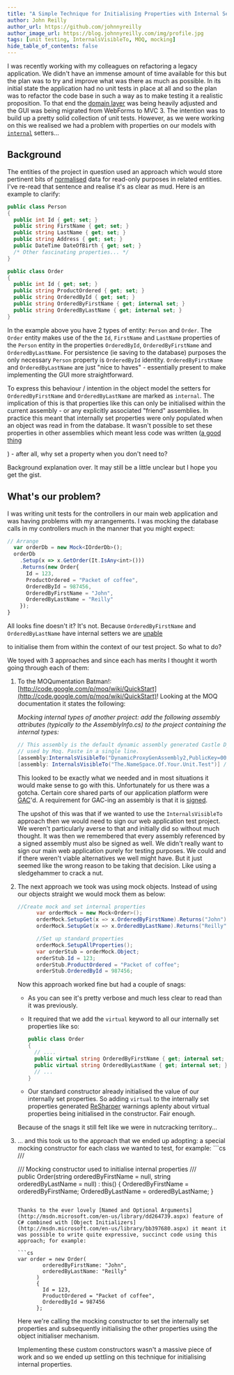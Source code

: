 ```yaml
---
title: "A Simple Technique for Initialising Properties with Internal Setters for Unit Testing"
author: John Reilly
author_url: https://github.com/johnnyreilly
author_image_url: https://blog.johnnyreilly.com/img/profile.jpg
tags: [unit testing, InternalsVisibleTo, MOQ, mocking]
hide_table_of_contents: false
---
```

I was recently working with my colleagues on refactoring a legacy application. We didn't have an immense amount of time available for this but the plan was to try and improve what was there as much as possible. In its initial state the application had no unit tests in place at all and so the plan was to refactor the code base in such a way as to make testing it a realistic proposition. To that end the [domain layer](http://en.wikipedia.org/wiki/Domain_layer) was being heavily adjusted and the GUI was being migrated from WebForms to MVC 3. The intention was to build up a pretty solid collection of unit tests. However, as we were working on this we realised we had a problem with properties on our models with [`internal`](http://msdn.microsoft.com/en-us/library/7c5ka91b(v=vs.80).aspx) setters...

 ## Background

The entities of the project in question used an approach which would store pertinent bits of [normalised](http://en.wikipedia.org/wiki/Database_normalization) data for read-only purposes in related entities. I've re-read that sentence and realise it's as clear as mud. Here is an example to clarify:

```cs
public class Person
{
  public int Id { get; set; }
  public string FirstName { get; set; }
  public string LastName { get; set; }
  public string Address { get; set; }
  public DateTime DateOfBirth { get; set; }
  /* Other fascinating properties... */
}

public class Order
{
  public int Id { get; set; }
  public string ProductOrdered { get; set; }
  public string OrderedById { get; set; }
  public string OrderedByFirstName { get; internal set; }
  public string OrderedByLastName { get; internal set; }
}
```

In the example above you have 2 types of entity: `Person` and `Order`. The `Order` entity makes use of the the `Id`, `FirstName` and `LastName` properties of the `Person` entity in the properties `OrderedById`, `OrderedByFirstName` and `OrderedByLastName`. For persistence (ie saving to the database) purposes the only necessary `Person` property is `OrderedById` identity. `OrderedByFirstName` and `OrderedByLastName` are just "nice to haves" - essentially present to make implementing the GUI more straightforward.

To express this behaviour / intention in the object model the setters for `OrderedByFirstName` and `OrderedByLastName` are marked as `internal`. The implication of this is that properties like this can only be initialised within the current assembly - or any explicitly associated "friend" assemblies. In practice this meant that internally set properties were only populated when an object was read in from the database. It wasn't possible to set these properties in other assemblies which meant less code was written (<u>a good thing</u>

) - after all, why set a property when you don't need to?

Background explanation over. It may still be a little unclear but I hope you get the gist.

## What's our problem?

I was writing unit tests for the controllers in our main web application and was having problems with my arrangements. I was mocking the database calls in my controllers much in the manner that you might expect:

```ts
// Arrange
  var orderDb = new Mock<IOrderDb>();
  orderDb
    .Setup(x => x.GetOrder(It.IsAny<int>()))
    .Returns(new Order{
      Id = 123,
      ProductOrdered = "Packet of coffee",
      OrderedById = 987456,
      OrderedByFirstName = "John",
      OrderedByLastName = "Reilly"
    });
}
```

All looks fine doesn't it? It's not. Because `OrderedByFirstName` and `OrderedByLastName` have internal setters we are <u>unable</u>

 to initialise them from within the context of our test project. So what to do?

We toyed with 3 approaches and since each has merits I thought it worth going through each of them:

1. To the MOQumentation Batman!: [http://code.google.com/p/moq/wiki/QuickStart](http://code.google.com/p/moq/wiki/QuickStart)! Looking at the MOQ documentation it states the following:

    *Mocking internal types of another project: add the following assembly attributes (typically to the AssemblyInfo.cs) to the project containing the internal types:*

    ```cs
    // This assembly is the default dynamic assembly generated Castle DynamicProxy, 
    // used by Moq. Paste in a single line.
    [assembly:InternalsVisibleTo("DynamicProxyGenAssembly2,PublicKey=0024000004800000940000000602000000240000525341310004000001000100c547cac37abd99c8db225ef2f6c8a3602f3b3606cc9891605d02baa56104f4cfc0734aa39b93bf7852f7d9266654753cc297e7d2edfe0bac1cdcf9f717241550e0a7b191195b7667bb4f64bcb8e2121380fd1d9d46ad2d92d2d15605093924cceaf74c4861eff62abf69b9291ed0a340e113be11e6a7d3113e92484cf7045cc7")]
    [assembly: InternalsVisibleTo("The.NameSpace.Of.Your.Unit.Test")] //I'd hope it was shorter than that...
    ```

    This looked to be exactly what we needed and in most situations it would make sense to go with this. Unfortunately for us there was a gotcha. Certain core shared parts of our application platform were [GAC](http://en.wikipedia.org/wiki/Global_Assembly_Cache)'d. A requirement for GAC-ing an assembly is that it is [signed](http://msdn.microsoft.com/en-us/library/xc31ft41.aspx).

    The upshot of this was that if we wanted to use the `InternalsVisibleTo` approach then we would need to sign our web application test project. We weren't particularly averse to that and initially did so without much thought. It was then we remembered that every assembly referenced by a signed assembly must also be signed as well. We didn't really want to sign our main web application purely for testing purposes. We could and if there weren't viable alternatives we well might have. But it just seemed like the wrong reason to be taking that decision. Like using a sledgehammer to crack a nut.

2. The next approach we took was using mock objects. Instead of using our objects straight we would mock them as below:

    ```cs
    //Create mock and set internal properties
          var orderMock = new Mock<Order>();
          orderMock.SetupGet(x => x.OrderedByFirstName).Returns("John");
          orderMock.SetupGet(x => x.OrderedByLastName).Returns("Reilly");

          //Set up standard properties
          orderMock.SetupAllProperties();
          var orderStub = orderMock.Object;
          orderStub.Id = 123;
          orderStub.ProductOrdered = "Packet of coffee";
          orderStub.OrderedById = 987456;
    ```

    Now this approach worked fine but had a couple of snags:

    - As you can see it's pretty verbose and much less clear to read than it was previously.
    - It required that we add the `virtual` keyword to all our internally set properties like so: 

        ```cs
        public class Order
        {
          // ....
          public virtual string OrderedByFirstName { get; internal set; }
          public virtual string OrderedByLastName { get; internal set; }
          // ...
        }
        ```

    - Our standard constructor already initialised the value of our internally set properties. So adding `virtual` to the internally set properties generated [ReSharper](http://www.jetbrains.com/resharper/) warnings aplenty about virtual properties being initialised in the constructor. Fair enough.

    

    Because of the snags it still felt like we were in nutcracking territory...

3. ... and this took us to the approach that we ended up adopting: a special mocking constructor for each class we wanted to test, for example: ```cs
    /// <summary>
        /// Mocking constructor used to initialise internal properties
        /// </summary>
        public Order(string orderedByFirstName = null, string orderedByLastName = null)
          : this()
        {
          OrderedByFirstName = orderedByFirstName;
          OrderedByLastName = orderedByLastName;
        }
    ```

    Thanks to the ever lovely [Named and Optional Arguments](http://msdn.microsoft.com/en-us/library/dd264739.aspx) feature of C# combined with [Object Initializers](http://msdn.microsoft.com/en-us/library/bb397680.aspx) it meant it was possible to write quite expressive, succinct code using this approach; for example:

    ```cs
    var order = new Order(
            orderedByFirstName: "John",
            orderedByLastName: "Reilly"
          )
          {
            Id = 123,
            ProductOrdered = "Packet of coffee",
            OrderedById = 987456
          };
    ```

    Here we're calling the mocking constructor to set the internally set properties and subsequently initialising the other properties using the object initialiser mechanism.

    Implementing these custom constructors wasn't a massive piece of work and so we ended up settling on this technique for initialising internal properties.





